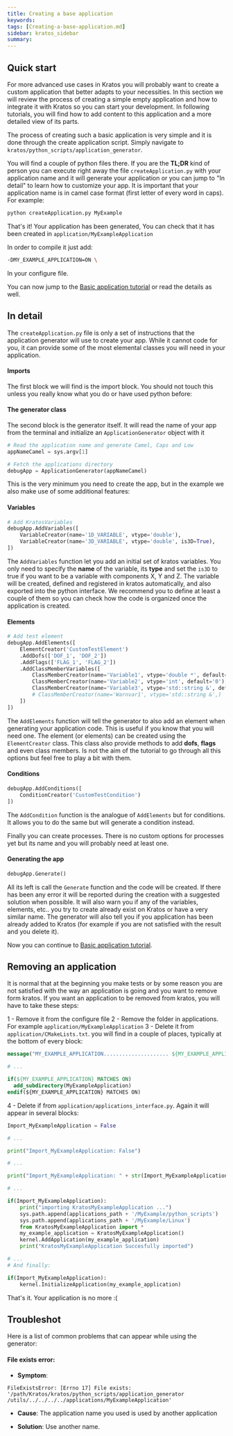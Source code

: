 ```yaml
---
title: Creating a base application
keywords: 
tags: [Creating-a-base-application.md]
sidebar: kratos_sidebar
summary: 
---
```


## Quick start

For more advanced use cases in Kratos you will probably want to create a custom application that better adapts to your necessities. In this section we will review the process of creating a simple empty application and how to integrate it with Kratos so you can start your development. In following tutorials, you will find how to add content to this application and a more detailed view of its parts.

The process of creating such a basic application is very simple and it is done through the create application script. Simply navigate to `kratos/python_scripts/application_generator`.

You will find a couple of python files there. If you are the **TL;DR** kind of person you can execute right away the file `createApplication.py` with your application name and it will generate your application or you can jump to "In detail" to learn how to customize your app. It is important that your application name is in camel case format (first letter of every word in caps). For example:

```bash
python createApplication.py MyExample
```

That's it! Your application has been generated, You can check that it has been created in `application/MyExampleApplication`

In order to compile it just add:

```Bash
-DMY_EXAMPLE_APPLICATION=ON \
```

In your configure file.

You can now jump to the [Basic application tutorial](https://github.com/KratosMultiphysics/Kratos/wiki/Kratos-For-Dummies:-Stationary-heat-transfer) or read the details as well.

## In detail

The `createApplication.py` file is only a set of instructions that the application generator will use to create your app. While it cannot code for you, it can provide some of the most elemental classes you will need in your application.

#### Imports
The first block we will find is the import block. You should not touch this unless you really know what you do or have used python before:

#### The generator class
The second block is the generator itself. It will read the name of your app from the terminal and initialize an `ApplicationGenerator` object with it

```Python
# Read the application name and generate Camel, Caps and Low
appNameCamel = sys.argv[1]

# Fetch the applications directory
debugApp = ApplicationGenerator(appNameCamel)
```

This is the very minimum you need to create the app, but in the example we also make use of some additional features:

#### Variables
```Python
# Add KratosVariables
debugApp.AddVariables([
    VariableCreator(name='1D_VARIABLE', vtype='double'),
    VariableCreator(name='3D_VARIABLE', vtype='double', is3D=True),
])
```

The `AddVariables` function let you add an initial set of kratos variables. You only need to specify the **name** of the variable, its **type** and set the `is3D` to true if you want to be a variable with components X, Y and Z. The variable will be created, defined and registered in kratos automatically, and also exported into the python interface. We recommend you to define at least a couple of them so you can check how the code is organized once the application is created.

#### Elements
```Python
# Add test element
debugApp.AddElements([
    ElementCreator('CustomTestElement')
    .AddDofs(['DOF_1', 'DOF_2'])
    .AddFlags(['FLAG_1', 'FLAG_2'])
    .AddClassMemberVariables([
        ClassMemberCreator(name='Variable1', vtype='double *', default='nullptr'),
        ClassMemberCreator(name='Variable2', vtype='int', default='0'),
        ClassMemberCreator(name='Variable3', vtype='std::string &', default='0'),
        # ClassMemberCreator(name='Warnvar1', vtype='std::string &',)
    ])
])
```

The `AddElements` function will tell the generator to also add an element when generating your application code. This is useful if you know that you will need one. The element (or elements) can be created using the `ElementCreator` class. This class also provide methods to add **dofs**, **flags** and even class members. Is not the aim of the tutorial to go through all this options but feel free to play a bit with them.

#### Conditions
```Python
debugApp.AddConditions([
    ConditionCreator('CustomTestCondition')
])
```

The `AddCondition` function is the analogue of `AddElements` but for conditions. It allows you to do the same but will generate a condition instead.

<!--
#### Processes
```Python
debugApp.AddProcesses([
    ProcessCreator('CustomTestProcessAlpha'),
    ProcessCreator('CustomTestProcessDelta')
])
```
-->

Finally you can create processes. There is no custom options for processes yet but its name and you will probably need at least one. 

#### Generating the app
```Python
debugApp.Generate()
```

All its left is call the `Generate` function and the code will be created. If there has been any error it will be reported during the creation with a suggested solution when possible. It will also warn you if any of the variables, elements, etc.. you try to create already exist on Kratos or have a very similar name. The generator will also tell you if you application has been already added to Kratos (for example if you are not satisfied with the result and you delete it).

Now you can continue to [Basic application tutorial](www.google.com).

## Removing an application

It is normal that at the beginning you make tests or by some reason you are not satisfied with the way an application is going and you want to remove form kratos. If you want an application to be removed from kratos, you will have to take these steps:

1 - Remove it from the configure file
2 - Remove the folder in applications. For example `application/MyExampleApplication`
3 - Delete it from `application/CMakeLists.txt`. you will find in a couple of places, typically at the bottom of every block:

```CMake
message("MY_EXAMPLE_APPLICATION..................... ${MY_EXAMPLE_APPLICATION}")

# ...

if(${MY_EXAMPLE_APPLICATION} MATCHES ON)
  add_subdirectory(MyExampleApplication)
endif(${MY_EXAMPLE_APPLICATION} MATCHES ON)
```

4 - Delete if from `application/applications_interface.py`. Again it will appear in several blocks:

```python
Import_MyExampleApplication = False

# ...

print("Import_MyExampleApplication: False")

# ...

print("Import_MyExampleApplication: " + str(Import_MyExampleApplication))

# ...

if(Import_MyExampleApplication):
    print("importing KratosMyExampleApplication ...")
    sys.path.append(applications_path + '/MyExample/python_scripts')
    sys.path.append(applications_path + '/MyExample/Linux')
    from KratosMyExampleApplication import *
    my_example_application = KratosMyExampleApplication()
    kernel.AddApplication(my_example_application)
    print("KratosMyExampleApplication Succesfully imported")

# ... 
# And finally:

if(Import_MyExampleApplication):
    kernel.InitializeApplication(my_example_application)

```

That's it. Your application is no more :(

## Troubleshot

Here is a list of common problems that can appear while using the generator:

#### File exists error:

- **Symptom**:
```
FileExistsError: [Errno 17] File exists: '/path/Kratos/kratos/python_scripts/application_generator
/utils/../../../../applications/MyExampleApplication'
```
- **Cause**: 
The application name you used is used by another application

- **Solution**: 
Use another name.
